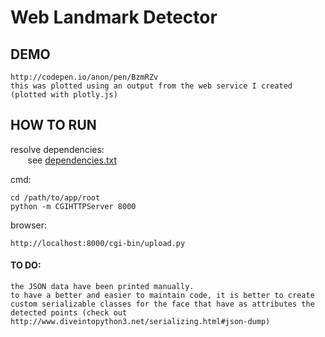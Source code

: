 # Web Landmark Detector
## DEMO
	http://codepen.io/anon/pen/BzmRZv
	this was plotted using an output from the web service I created (plotted with plotly.js)

## HOW TO RUN
resolve dependencies:  
&nbsp;&nbsp;&nbsp;&nbsp;&nbsp;&nbsp; see [dependencies.txt](https://github.com/makerGeek/web-landmark-detection/blob/master/dependencies.txt)

cmd:

	cd /path/to/app/root
	python -m CGIHTTPServer 8000
browser:

	http://localhost:8000/cgi-bin/upload.py

#### TO DO:

	the JSON data have been printed manually.
	to have a better and easier to maintain code, it is better to create custom serializable classes for the face that have as attributes the detected points (check out http://www.diveintopython3.net/serializing.html#json-dump)
